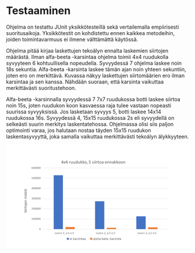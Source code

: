 # Testaaminen


Ohjelma on testattu JUnit yksikkötesteillä sekä vertailemalla empiirisesti suoritusaikoja. Yksikkötestit on kohdistettu ennen kaikkea metodeihin, joiden 
toimintavarmuus ei ilmene välttämättä käytössä. 

Ohjelma pitää kirjaa laskettujen tekoälyn ennalta laskemien siirtojen määrästä. Ilman alfa-beeta -karsintaa ohjelma toimii 4x4 ruudukolla syvyyteen 6 kohtuullisella nopeudella.
Syvyydessä 7 ohjelma laskee noin 18s sekuntia. Alfa-beeta -karsinta laskee tämän ajan noin yhteen sekuntiin, joten ero on merkittävä.
Kuvassa näkyy laskettujen siirtomäärien ero ilman karsintaa ja sen kanssa. Nähdään suoraan, että karsinta vaikuttaa merkittävästi suoritustehoon.

Alfa-beeta -karsinnalla syvyydessä 7 7x7 ruudukossa botti laskee siirtoa noin 15s, joten ruudukon koon kasvaessa raja tulee vastaan nopeasti suurissa syvyyksissä.
Jos lasketaan syvyys 5, botti laskee 14x14 ruudukossa 16s. Syvyydessä 4, 15x15 ruudukossa 2s eli syvyydellä on selkeästi suurin merkitys laskentatehossa.
Ohjelmassa olisi siis paljon optimointi varaa, jos halutaan nostaa täyden 15x15 ruudukon laskentasyvyyttä, joka samalla vaikuttaa merkittävästi tekoälyn älykkyyteen.

![tehokkuusvertailu](https://github.com/Latelaukki/RistinollaAI-Tiralabra-s2020/blob/master/Dokumentaatio/Images/tehokkuusvertailu.png)

